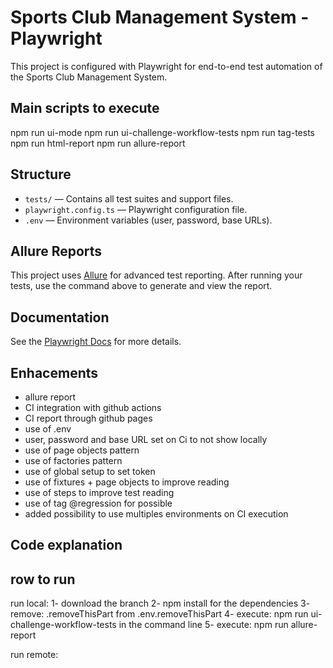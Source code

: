 
# Sports Club Management System - Playwright

This project is configured with Playwright for end-to-end test automation of the Sports Club Management System.

## Main scripts to execute

npm run ui-mode
npm run ui-challenge-workflow-tests
npm run tag-tests
npm run html-report
npm run allure-report

## Structure
- `tests/` — Contains all test suites and support files.
- `playwright.config.ts` — Playwright configuration file.
- `.env` — Environment variables (user, password, base URLs).

## Allure Reports
This project uses [Allure](https://docs.qameta.io/allure/) for advanced test reporting. After running your tests, use the command above to generate and view the report.

## Documentation
See the [Playwright Docs](https://playwright.dev/docs/intro) for more details.

## Enhacements
- allure report
- CI integration with github actions
- CI report through github pages 
- use of .env
- user, password and base URL set on Ci to not show locally
- use of page objects pattern
- use of factories pattern
- use of global setup to set token
- use of fixtures + page objects to improve reading
- use of steps to improve test reading
- use of tag @regression for possible
- added possibility to use multiples environments on CI execution

## Code explanation

## row to run
run local:
1- download the branch
2- npm install for the dependencies
3- remove: .removeThisPart from .env.removeThisPart
4- execute: npm run ui-challenge-workflow-tests in the command line
5- execute: npm run allure-report

run remote:




